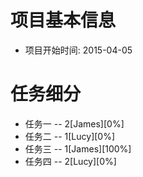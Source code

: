 # 项目基本信息
* 项目开始时间: 2015-04-05

# 任务细分
* 任务一 -- 2[James][0%]
* 任务二 -- 1[Lucy][0%]
* 任务三 -- 1[James][100%]
* 任务四 -- 2[Lucy][0%]
